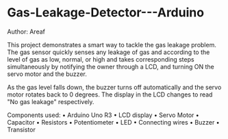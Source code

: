 # Gas-Leakage-Detector---Arduino
Author: Areaf

This project demonstrates a smart way to tackle the gas leakage problem. The gas sensor quickly senses any leakage of gas and according to the level of gas as low, normal, or high and takes corresponding steps simultaneously by notifying the owner through a LCD, and turning ON the servo motor and the buzzer. 


As the gas level falls down, the buzzer turns off automatically and the servo motor rotates back to 0 degrees. The display in the LCD changes to read "No gas leakage" respectively.


Components used:
•	Arduino Uno R3
•	LCD display
•	Servo Motor
•	Capacitor
•	Resistors
• Potentiometer
•	LED
•	Connecting wires
•	Buzzer
•	Transistor
